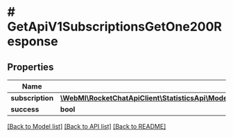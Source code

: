 # # GetApiV1SubscriptionsGetOne200Response

## Properties

Name | Type | Description | Notes
------------ | ------------- | ------------- | -------------
**subscription** | [**\WebMI\RocketChatApiClient\StatisticsApi\Model\GetApiV1SubscriptionsGetOne200ResponseSubscription**](GetApiV1SubscriptionsGetOne200ResponseSubscription.md) |  | [optional]
**success** | **bool** |  | [optional]

[[Back to Model list]](../../README.md#models) [[Back to API list]](../../README.md#endpoints) [[Back to README]](../../README.md)
